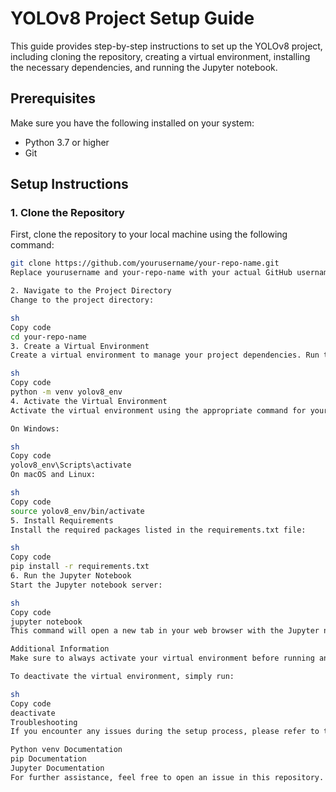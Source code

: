 # YOLOv8 Project Setup Guide

This guide provides step-by-step instructions to set up the YOLOv8 project, including cloning the repository, creating a virtual environment, installing the necessary dependencies, and running the Jupyter notebook.

## Prerequisites

Make sure you have the following installed on your system:
- Python 3.7 or higher
- Git

## Setup Instructions

### 1. Clone the Repository

First, clone the repository to your local machine using the following command:

```sh
git clone https://github.com/yourusername/your-repo-name.git
Replace yourusername and your-repo-name with your actual GitHub username and repository name.

2. Navigate to the Project Directory
Change to the project directory:

sh
Copy code
cd your-repo-name
3. Create a Virtual Environment
Create a virtual environment to manage your project dependencies. Run the following command:

sh
Copy code
python -m venv yolov8_env
4. Activate the Virtual Environment
Activate the virtual environment using the appropriate command for your operating system:

On Windows:

sh
Copy code
yolov8_env\Scripts\activate
On macOS and Linux:

sh
Copy code
source yolov8_env/bin/activate
5. Install Requirements
Install the required packages listed in the requirements.txt file:

sh
Copy code
pip install -r requirements.txt
6. Run the Jupyter Notebook
Start the Jupyter notebook server:

sh
Copy code
jupyter notebook
This command will open a new tab in your web browser with the Jupyter notebook interface. Navigate to the desired notebook file (e.g., your_notebook.ipynb) and start running the cells.

Additional Information
Make sure to always activate your virtual environment before running any Python scripts or Jupyter notebooks.

To deactivate the virtual environment, simply run:

sh
Copy code
deactivate
Troubleshooting
If you encounter any issues during the setup process, please refer to the following resources:

Python venv Documentation
pip Documentation
Jupyter Documentation
For further assistance, feel free to open an issue in this repository.
